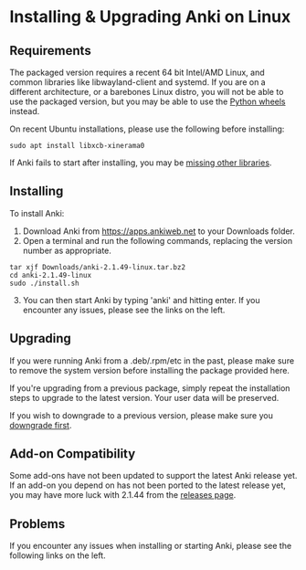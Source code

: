 # Installing & Upgrading Anki on Linux

<!-- toc -->

## Requirements

The packaged version requires a recent 64 bit Intel/AMD Linux, and common
libraries like libwayland-client and systemd. If you are on a different
architecture, or a barebones Linux distro, you will not be able to use the
packaged version, but you may be able to use the [Python
wheels](https://betas.ankiweb.net/#via-pypipip)
instead.

On recent Ubuntu installations, please use the following before
installing:

```shell
sudo apt install libxcb-xinerama0
```

If Anki fails to start after installing, you may be [missing other libraries](./missing-libraries.md).

## Installing

To install Anki:

1. Download Anki from <https://apps.ankiweb.net> to your Downloads folder.
2. Open a terminal and run the following commands, replacing the version
number as appropriate.

```shell
tar xjf Downloads/anki-2.1.49-linux.tar.bz2
cd anki-2.1.49-linux
sudo ./install.sh
```

3. You can then start Anki by typing 'anki' and hitting enter. If you encounter
any issues, please see the links on the left.

## Upgrading

If you were running Anki from a .deb/.rpm/etc in the past, please make
sure to remove the system version before installing the package
provided here.

If you're upgrading from a previous package, simply repeat the
installation steps to upgrade to the latest version. Your user data
will be preserved.

If you wish to downgrade to a previous version, please make sure you
[downgrade first](http://changes.ankiweb.net).

## Add-on Compatibility

Some add-ons have not been updated to support the latest Anki release yet. If an
add-on you depend on has not been ported to the latest release yet, you may have
more luck with 2.1.44 from the [releases
page](https://github.com/ankitects/anki/releases).


## Problems

If you encounter any issues when installing or starting Anki, please see the
following links on the left.
